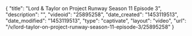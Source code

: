 {
    "title": "Lord & Taylor on Project Runway Season 11 Episode 3",
    "description": "",
    "videoid": "25895258",
    "date_created": "1453119513",
    "date_modified": "1453119513",
    "type": "captivate",
    "layout": "video",
    "url": "\/v\/lord-taylor-on-project-runway-season-11-episode-3\/25895258"
}